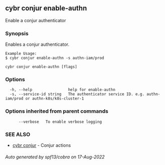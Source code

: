 ## cybr conjur enable-authn

Enable a conjur authenticator

### Synopsis

Enables a conjur authenticator.
	
	Example Usage:
	$ cybr conjur enable-authn -s authn-iam/prod

```
cybr conjur enable-authn [flags]
```

### Options

```
  -h, --help                help for enable-authn
  -s, --service-id string   The authenticator service ID. e.g. authn-iam/prod or authn-k8s/k8s-cluster-1
```

### Options inherited from parent commands

```
      --verbose   To enable verbose logging
```

### SEE ALSO

* [cybr conjur](cybr_conjur.md)	 - Conjur actions

###### Auto generated by spf13/cobra on 17-Aug-2022
